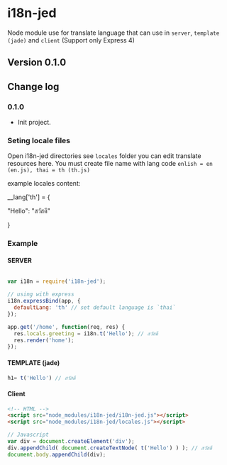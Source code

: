 # i18n-jed
Node module use for translate language that can use in `server`, `template (jade)` and `client` (Support only Express 4)

## Version 0.1.0


## Change log


### 0.1.0

- Init project.


### Seting locale files
Open i18n-jed directories see `locales` folder you can edit translate resources here.
You must create file name with lang code `enlish = en (en.js), thai = th (th.js)`

example locales content:

__lang['th'] = {

"Hello": "สวัสดี"

}


### Example

#### SERVER
```javascript

var i18n = require('i18n-jed');

// using with express
i18n.expressBind(app, {
  defaultLang: 'th' // set default language is `thai`
});

app.get('/home', function(req, res) {
  res.locals.greeting = i18n.t('Hello'); // สวัสดี
  res.render('home');
});
```

#### TEMPLATE (jade)

```javascript
h1= t('Hello') // สวัสดี
```

#### Client
```html
<!-- HTML -->
<script src="node_modules/i18n-jed/i18n-jed.js"></script>
<script src="node_modules/i18n-jed/locales.js"></script>
```

```javascript
// Javascript
var div = document.createElement('div');
div.appendChild( document.createTextNode( t('Hello') ) ); // สวัสดี
document.body.appendChild(div);
```
